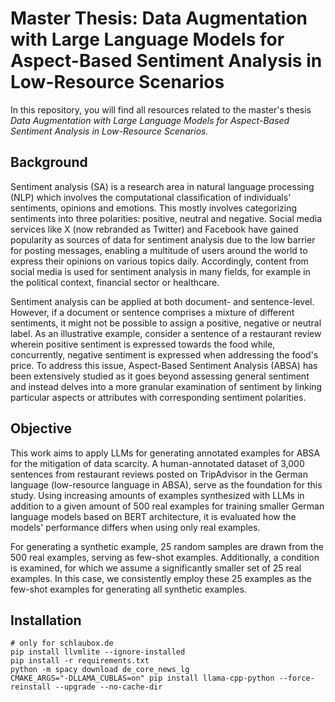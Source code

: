 # Master Thesis: Data Augmentation with Large Language Models for Aspect-Based Sentiment Analysis in Low-Resource Scenarios 

In this repository, you will find all resources related to the master's thesis *Data Augmentation with Large Language Models for Aspect-Based Sentiment Analysis in Low-Resource Scenarios.*

## Background

Sentiment analysis (SA) is a research area in natural language processing (NLP) which involves the computational classification of individuals' sentiments, opinions and emotions. This mostly involves categorizing sentiments into three polarities: positive, neutral and negative. Social media services like X (now rebranded as Twitter) and Facebook have gained popularity as sources of data for sentiment analysis due to the low barrier for posting messages, enabling a multitude of users around the world to express their opinions on various topics daily. Accordingly, content from social media is used for sentiment analysis in many fields, for example in the political context, financial sector or healthcare.

Sentiment analysis can be applied at both document- and sentence-level. However, if a document or sentence comprises a mixture of different sentiments, it might not be possible to assign a positive, negative or neutral label. As an illustrative example, consider a sentence of a restaurant review wherein positive sentiment is expressed towards the food while, concurrently, negative sentiment is expressed when addressing the food's price. To address this issue, Aspect-Based Sentiment Analysis (ABSA) has been extensively studied as it goes beyond assessing general sentiment and instead delves into a more granular examination of sentiment by linking particular aspects or attributes with corresponding sentiment polarities.

## Objective

This work aims to apply LLMs for generating annotated examples for ABSA for the mitigation of data scarcity. A human-annotated dataset of 3,000 sentences from restaurant reviews posted on TripAdvisor in the German language (low-resource language in ABSA), serve as the foundation for this study. Using increasing amounts of examples synthesized with LLMs in addition to a given amount of 500 real examples for training smaller German language models based on BERT architecture, it is evaluated how the models' performance differs when using only real examples. 

For generating a synthetic example, 25 random samples are drawn from the 500 real examples, serving as few-shot examples. Additionally, a condition is examined, for which we assume a significantly smaller set of 25 real examples. In this case, we consistently employ these 25 examples as the few-shot examples for generating all synthetic examples.

## Installation


```
# only for schlaubox.de
pip install llvmlite --ignore-installed
pip install -r requirements.txt
python -m spacy download de_core_news_lg
CMAKE_ARGS="-DLLAMA_CUBLAS=on" pip install llama-cpp-python --force-reinstall --upgrade --no-cache-dir
```
